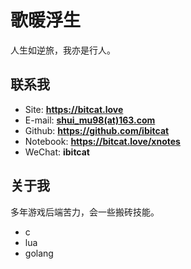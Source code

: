 # 歌暖浮生

人生如逆旅，我亦是行人。

<!-- .slide -->
## 联系我

- Site: **<https://bitcat.love>**
- E-mail: **[shui_mu98(at)163.com](mailto:shui_mu98@163.com)**
- Github: **<https://github.com/ibitcat>**
- Notebook: **<https://bitcat.love/xnotes>**
- WeChat: **ibitcat**

<!-- .slide -->
## 关于我

多年游戏后端苦力，会一些搬砖技能。
- c
- lua
- golang
